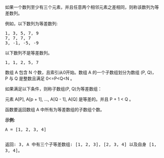 <html>
 <body>
  <p>
   如果一个数列至少有三个元素，并且任意两个相邻元素之差相同，则称该数列为等差数列。
  </p>
  <p>
   例如，以下数列为等差数列:
  </p>
  <pre>
1, 3, 5, 7, 9
7, 7, 7, 7
3, -1, -5, -9</pre>
  <p>
   以下数列不是等差数列。
  </p>
  <pre>
1, 1, 2, 5, 7</pre>
  <p>
  </p>
  <p>
   数组 A 包含 N 个数，且索引从0开始。数组 A 的一个子数组划分为数组 (P, Q)，P 与 Q 是整数且满足 0&lt;=P&lt;Q&lt;N 。
  </p>
  <p>
   如果满足以下条件，则称子数组(P, Q)为等差数组：
  </p>
  <p>
   元素 A[P], A[p + 1], ..., A[Q - 1], A[Q] 是等差的。并且 P + 1 &lt; Q 。
  </p>
  <p>
   函数要返回数组 A 中所有为等差数组的子数组个数。
  </p>
  <p>
  </p>
  <p>
   <strong>
    示例:
   </strong>
  </p>
  <pre>
A = [1, 2, 3, 4]

返回: 3, A 中有三个子等差数组: [1, 2, 3], [2, 3, 4] 以及自身 [1, 2, 3, 4]。
</pre>
 </body>
</html>